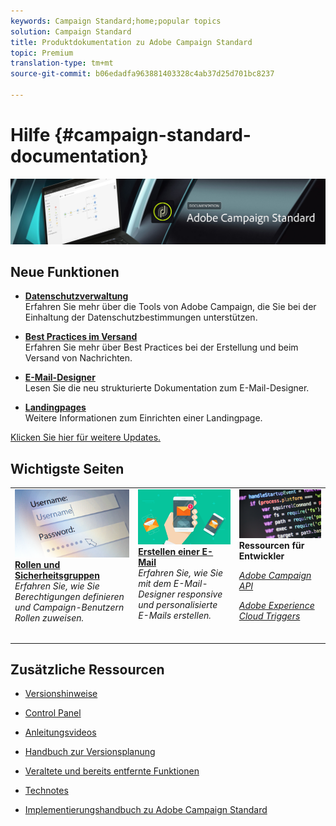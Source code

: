 ```yaml
---
keywords: Campaign Standard;home;popular topics
solution: Campaign Standard
title: Produktdokumentation zu Adobe Campaign Standard
topic: Premium
translation-type: tm+mt
source-git-commit: b06edadfa963881403328c4ab37d25d701bc8237

---
```



# Hilfe {#campaign-standard-documentation}

![](start/using/assets/banner_acs_doc.jpg)

## Neue Funktionen

* **[Datenschutzverwaltung](https://helpx.adobe.com/campaign/kb/campaign-privacy.html)**<br/>
Erfahren Sie mehr über die Tools von Adobe Campaign, die Sie bei der Einhaltung der Datenschutzbestimmungen unterstützen.

* **[Best Practices im Versand](https://helpx.adobe.com/campaign/kb/delivery-best-practices.html)**<br/>
Erfahren Sie mehr über Best Practices bei der Erstellung und beim Versand von Nachrichten.

* **[E-Mail-Designer](designing/using/designing-content-in-adobe-campaign.md)**<br/>
Lesen Sie die neu strukturierte Dokumentation zum E-Mail-Designer.

* **[Landingpages](channels/using/main-steps-to-set-up-a-landing-page.md)**<br/>
Weitere Informationen zum Einrichten einer Landingpage.

[Klicken Sie hier für weitere Updates.](rn/using/documentation-updates.md)

## Wichtigste Seiten

<table>
<tr>
  <td valign="top">
    <a href="administration/using/about-access-management.md">
      <img alt="Benutzerrollen" src="start/using/assets/roles.png"/>
    </a>
    <div>
    <a href="administration/using/about-access-management.md"><strong>Rollen und Sicherheitsgruppen</strong></a>
    </div>
    <em>Erfahren Sie, wie Sie Berechtigungen definieren und Campaign-Benutzern Rollen zuweisen.</em>
    <br>
  </td>
  <td valign="top">
    <a href="designing/using/designing-content-in-adobe-campaign.md">
      <img alt="Designer" src="start/using/assets/design.png" />
    </a>
    <div>
    <a href="designing/using/designing-content-in-adobe-campaign.md"><strong>Erstellen einer E-Mail</strong></a>
    </div>
    <em>Erfahren Sie, wie Sie mit dem E-Mail-Designer responsive und personalisierte E-Mails erstellen.</em>
    <br>
  </td>
  <td valign="top">
       <img alt="Entwickler" src="start/using/assets/dev.png" />
    <div>
    <strong>Ressourcen für Entwickler</strong>
    </div>
    <p><em><a href="api/using/about-campaign-standard-apis.md">Adobe Campaign API</a></em></p>
    <p><em><a href="integrating/using/about-adobe-experience-cloud-triggers.md">Adobe Experience Cloud Triggers</a></em></p>
    <br>
  </td>
</tr>
</table>


## Zusätzliche Ressourcen

* [Versionshinweise](rn/using/release-notes.md)

* [Control Panel](https://helpx.adobe.com/campaign/kb/control-panel.html)

* [Anleitungsvideos](https://docs.adobe.com/content/help/en/campaign-learn/campaign-standard-tutorials/overview.html)

* [Handbuch zur Versionsplanung](https://helpx.adobe.com/campaign/kb/acs-release-planning.html)

* [Veraltete und bereits entfernte Funktionen](https://helpx.adobe.com/campaign/kb/acs-deprecated-and-removed-features.html)

* [Technotes](https://helpx.adobe.com/campaign/kb/acs-article-list.html)

* [Implementierungshandbuch zu Adobe Campaign Standard](https://helpx.adobe.com/campaign/kb/campaign-standard-implementation-guide.html)
